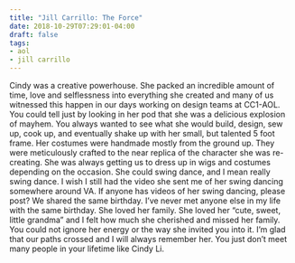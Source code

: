 ```yaml
---
title: "Jill Carrillo: The Force"
date: 2018-10-29T07:29:01-04:00
draft: false
tags:
- aol
- jill carrillo
---
```


Cindy was a creative powerhouse. She packed an incredible amount of time, love and selflessness into everything she created and many of us witnessed this happen in our days working on design teams at CC1-AOL. You could tell just by looking in her pod that she was a delicious explosion of mayhem.
You always wanted to see what she would build, design, sew up, cook up, and eventually shake up with her small, but talented 5 foot frame. Her costumes were handmade mostly from the ground up. They were meticulously crafted to the near replica of the character she was re-creating. She was always getting us to dress up in wigs and costumes depending on the occasion. She could swing dance, and I mean really swing dance. I wish I still had the video she sent me of her swing dancing somewhere around VA. If anyone has videos of her swing dancing, please post? We shared the same birthday. I’ve never met anyone else in my life with the same birthday. She loved her family. She loved her “cute, sweet, little grandma” and I felt how much she cherished and missed her family. You could not ignore her energy or the way she invited you into it. I’m glad that our paths crossed and I will always remember her. You just don’t meet many people in your lifetime like Cindy Li.
